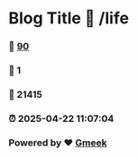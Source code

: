 # Blog Title :link: /life 
### :page_facing_up: [90](/life/tag.html) 
### :speech_balloon: 1 
### :hibiscus: 21415 
### :alarm_clock: 2025-04-22 11:07:04 
### Powered by :heart: [Gmeek](https://github.com/Meekdai/Gmeek)
